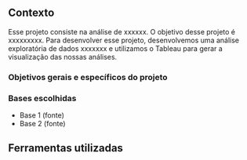 ## Contexto 
Esse projeto consiste na análise de xxxxxx. O objetivo desse projeto é xxxxxxxxx.
Para desenvolver esse projeto, desenvolvemos uma análise exploratória de dados xxxxxxx e utilizamos o Tableau para gerar a visualização das nossas análises.

### Objetivos gerais e específicos do projeto 

### Bases escolhidas

- Base 1 (fonte)
- Base 2 (fonte)

## Ferramentas utilizadas